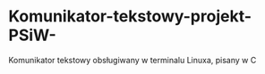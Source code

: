 # Komunikator-tekstowy-projekt-PSiW-
Komunikator tekstowy obsługiwany w terminalu Linuxa, pisany w C
